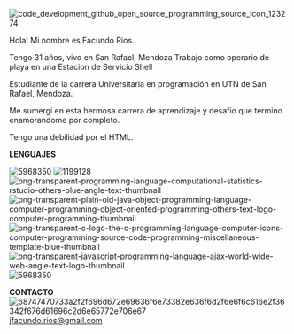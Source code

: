 ![code_development_github_open_source_programming_source_icon_123274](https://github.com/jfacundorios/jfacundorios/assets/112650077/edfdc5bd-92ed-418f-bfdd-6e3b33ee69df)

Hola! Mi nombre es Facundo Rios.

Tengo 31 años, vivo en San Rafael, Mendoza
Trabajo como operario de playa en una Estacion de Servicio Shell
 
Estudiante de la carrera Universitaria en programación en UTN de San Rafael, Mendoza.

Me sumergi en esta hermosa carrera de aprendizaje y desafio que termino enamorandome por completo.

Tengo una debilidad por el HTML.


**LENGUAJES**

![5968350](https://github.com/jfacundorios/jfacundorios/assets/112650077/8087ed62-b8cc-4e74-9ece-6103aa815953) ![1199128](https://github.com/jfacundorios/jfacundorios/assets/112650077/9a00c64f-7eae-44f8-87c0-68a0aa54688a) ![png-transparent-programming-language-computational-statistics-rstudio-others-blue-angle-text-thumbnail](https://github.com/jfacundorios/jfacundorios/assets/112650077/ea7d116a-9758-4167-9cf7-39c07a3f00ac) ![png-transparent-plain-old-java-object-programming-language-computer-programming-object-oriented-programming-others-text-logo-computer-programming-thumbnail](https://github.com/jfacundorios/jfacundorios/assets/112650077/b4a27849-38d2-4140-8d17-609f7a91faaf) ![png-transparent-c-logo-the-c-programming-language-computer-icons-computer-programming-source-code-programming-miscellaneous-template-blue-thumbnail](https://github.com/jfacundorios/jfacundorios/assets/112650077/9d8c571a-f4e7-4743-9b8d-194830b82192) ![png-transparent-javascript-programming-language-ajax-world-wide-web-angle-text-logo-thumbnail](https://github.com/jfacundorios/jfacundorios/assets/112650077/c2865695-9dec-4bd4-924c-50b123872723) ![5968350](https://github.com/jfacundorios/jfacundorios/assets/112650077/a76ada11-da6d-4119-a99f-2a3704c29215)


**CONTACTO**
![68747470733a2f2f696d672e69636f6e73382e636f6d2f6e6f6c616e2f36342f676d61696c2d6e65772e706e67](https://github.com/jfacundorios/jfacundorios/assets/112650077/e3b99be4-8d31-45f7-b659-8eedddeb0bf9) jfacundo.rios@gmail.com












